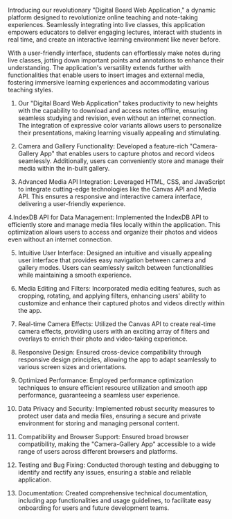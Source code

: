 Introducing our revolutionary "Digital Board Web Application," a dynamic platform designed to revolutionize online teaching and note-taking experiences. Seamlessly integrating into live classes, this application empowers educators to deliver engaging lectures, interact with students in real time, and create an interactive learning environment like never before.

With a user-friendly interface, students can effortlessly make notes during live classes, jotting down important points and annotations to enhance their understanding. The application's versatility extends further with functionalities that enable users to insert images and external media, fostering immersive learning experiences and accommodating various teaching styles.


1. Our "Digital Board Web Application" takes productivity to new heights with the capability to download and access notes offline, ensuring seamless studying and revision, even without an internet connection. The integration of expressive color variants allows users to personalize their presentations, making learning visually appealing and stimulating.

2. Camera and Gallery Functionality: Developed a feature-rich "Camera-Gallery App" that enables users to capture photos and record videos seamlessly. Additionally, users can conveniently store and manage their media within the in-built gallery.

3. Advanced Media API Integration: Leveraged HTML, CSS, and JavaScript to integrate cutting-edge technologies like the Canvas API and Media API. This ensures a responsive and interactive camera interface, delivering a user-friendly experience.

4.IndexDB API for Data Management: Implemented the IndexDB API to efficiently store and manage media files locally within the application. This optimization allows users to access and organize their photos and videos even without an internet connection.

5. Intuitive User Interface: Designed an intuitive and visually appealing user interface that provides easy navigation between camera and gallery modes. Users can seamlessly switch between functionalities while maintaining a smooth experience.

6. Media Editing and Filters: Incorporated media editing features, such as cropping, rotating, and applying filters, enhancing users' ability to customize and enhance their captured photos and videos directly within the app.

7. Real-time Camera Effects: Utilized the Canvas API to create real-time camera effects, providing users with an exciting array of filters and overlays to enrich their photo and video-taking experience.

8. Responsive Design: Ensured cross-device compatibility through responsive design principles, allowing the app to adapt seamlessly to various screen sizes and orientations.

9. Optimized Performance: Employed performance optimization techniques to ensure efficient resource utilization and smooth app performance, guaranteeing a seamless user experience.

10. Data Privacy and Security: Implemented robust security measures to protect user data and media files, ensuring a secure and private environment for storing and managing personal content.

11. Compatibility and Browser Support: Ensured broad browser compatibility, making the "Camera-Gallery App" accessible to a wide range of users across different browsers and platforms.

12. Testing and Bug Fixing: Conducted thorough testing and debugging to identify and rectify any issues, ensuring a stable and reliable application.

13. Documentation: Created comprehensive technical documentation, including app functionalities and usage guidelines, to facilitate easy onboarding for users and future development teams.
